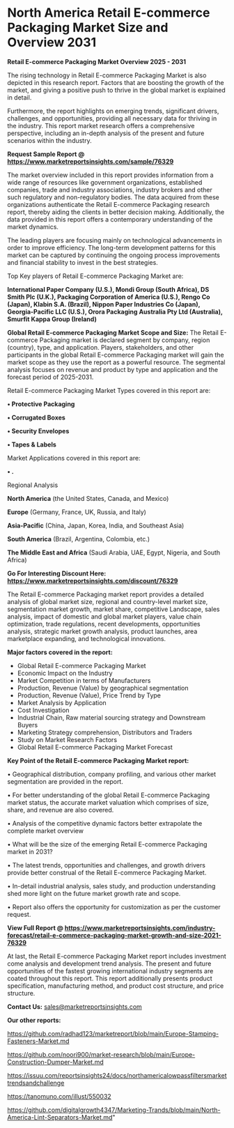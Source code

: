 # North America Retail E-commerce Packaging Market Size and Overview 2031

<Strong> Retail E-commerce Packaging Market Overview 2025 - 2031</strong>

The rising technology in Retail E-commerce Packaging Market is also depicted in this research report. Factors that are boosting the growth of the market, and giving a positive push to thrive in the global market is explained in detail.

Furthermore, the report highlights on emerging trends, significant drivers, challenges, and opportunities, providing all necessary data for thriving in the industry. This report market research offers a comprehensive perspective, including an in-depth analysis of the present and future scenarios within the industry.

<strong>Request Sample Report @ <a href=https://www.marketreportsinsights.com/sample/76329>https://www.marketreportsinsights.com/sample/76329</a></strong>

The market overview included in this report provides information from a wide range of resources like government organizations, established companies, trade and industry associations, industry brokers and other such regulatory and non-regulatory bodies. The data acquired from these organizations authenticate the Retail E-commerce Packaging research report, thereby aiding the clients in better decision making. Additionally, the data provided in this report offers a contemporary understanding of the market dynamics.

The leading players are focusing mainly on technological advancements in order to improve efficiency. The long-term development patterns for this market can be captured by continuing the ongoing process improvements and financial stability to invest in the best strategies.

Top Key players of Retail E-commerce Packaging Market are:

<strong>International Paper Company (U.S.), Mondi Group (South Africa), DS Smith Plc (U.K.), Packaging Corporation of America (U.S.), Rengo Co (Japan), Klabin S.A. (Brazil), Nippon Paper Industries Co (Japan), Georgia-Pacific LLC (U.S.), Orora Packaging Australia Pty Ltd (Australia), Smurfit Kappa Group (Ireland)</strong>

<strong><b>Global Retail E-commerce Packaging Market Scope and Size:</b></strong>
The Retail E-commerce Packaging market is declared segment by company, region (country), type, and application. Players, stakeholders, and other participants in the global Retail E-commerce Packaging market will gain the market scope as they use the report as a powerful resource. The segmental analysis focuses on revenue and product by type and application and the forecast period of 2025-2031.

Retail E-commerce Packaging Market Types covered in this report are:

<strong>• Protective Packaging

• Corrugated Boxes

• Security Envelopes

• Tapes & Labels</strong>

Market Applications covered in this report are:

<strong>• .</strong> 

Regional Analysis

<strong>North America</strong> (the United States, Canada, and Mexico)

<strong>Europe</strong> (Germany, France, UK, Russia, and Italy)

<strong>Asia-Pacific</strong> (China, Japan, Korea, India, and Southeast Asia)

<strong>South America</strong> (Brazil, Argentina, Colombia, etc.)

<strong>The Middle East and Africa</strong> (Saudi Arabia, UAE, Egypt, Nigeria, and South Africa)

<strong>Go For Interesting Discount Here: <a href=https://www.marketreportsinsights.com/discount/76329>https://www.marketreportsinsights.com/discount/76329</a></strong>

The Retail E-commerce Packaging market report provides a detailed analysis of global market size, regional and country-level market size, segmentation market growth, market share, competitive Landscape, sales analysis, impact of domestic and global market players, value chain optimization, trade regulations, recent developments, opportunities analysis, strategic market growth analysis, product launches, area marketplace expanding, and technological innovations.

<strong><b>Major factors covered in the report:</b></strong>
<ul>
  <li>Global Retail E-commerce Packaging Market </li>
  <li>Economic Impact on the Industry</li>
  <li>Market Competition in terms of Manufacturers</li>
  <li>Production, Revenue (Value) by geographical segmentation</li>
  <li>Production, Revenue (Value), Price Trend by Type</li>
  <li>Market Analysis by Application</li>
  <li>Cost Investigation</li>
  <li>Industrial Chain, Raw material sourcing strategy and Downstream Buyers</li>
  <li>Marketing Strategy comprehension, Distributors and Traders</li>
  <li>Study on Market Research Factors</li>
  <li>Global Retail E-commerce Packaging Market Forecast</li>
</ul>

<strong><b>Key Point of the Retail E-commerce Packaging Market report:</b></strong>

• Geographical distribution, company profiling, and various other market segmentation are provided in the report.

• For better understanding of the global Retail E-commerce Packaging market status, the accurate market valuation which comprises of size, share, and revenue are also covered.

• Analysis of the competitive dynamic factors better extrapolate the complete market overview

• What will be the size of the emerging Retail E-commerce Packaging market in 2031?

• The latest trends, opportunities and challenges, and growth drivers provide better construal of the Retail E-commerce Packaging Market.

• In-detail industrial analysis, sales study, and production understanding shed more light on the future market growth rate and scope.

• Report also offers the opportunity for customization as per the customer request.

<strong><b>View Full Report @ <a href=https://www.marketreportsinsights.com/industry-forecast/retail-e-commerce-packaging-market-growth-and-size-2021-76329>https://www.marketreportsinsights.com/industry-forecast/retail-e-commerce-packaging-market-growth-and-size-2021-76329</a></b></strong>


At last, the Retail E-commerce Packaging Market report includes investment come analysis and development trend analysis. The present and future opportunities of the fastest growing international industry segments are coated throughout this report. This report additionally presents product specification, manufacturing method, and product cost structure, and price structure.

<strong>Contact Us:</strong>
sales@marketreportsinsights.com

<strong>Our other reports:</strong>

<a href=https://github.com/radhad123/marketreport/blob/main/Europe-Stamping-Fasteners-Market.md>https://github.com/radhad123/marketreport/blob/main/Europe-Stamping-Fasteners-Market.md</a>

<a href=https://github.com/noori900/market-research/blob/main/Europe-Construction-Dumper-Market.md>https://github.com/noori900/market-research/blob/main/Europe-Construction-Dumper-Market.md</a>

<a href=https://issuu.com/reportsinsights24/docs/northamericalowpassfiltersmarkettrendsandchallenge>https://issuu.com/reportsinsights24/docs/northamericalowpassfiltersmarkettrendsandchallenge</a>

<a href=https://tanomuno.com/illust/550032>https://tanomuno.com/illust/550032</a>

<a href=https://github.com/digitalgrowth4347/Marketing-Trands/blob/main/North-America-Lint-Separators-Market.md>https://github.com/digitalgrowth4347/Marketing-Trands/blob/main/North-America-Lint-Separators-Market.md</a>"
